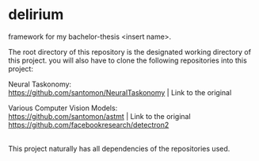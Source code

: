 # delirium
framework for my bachelor-thesis \<insert name\>.

The root directory of this repository is the designated working directory of this project.
you will also have to clone the following repositories into this project:

Neural Taskonomy: <br>
https://github.com/santomon/NeuralTaskonomy | Link to the original

Various Computer Vision Models: <br>
https://github.com/santomon/astmt | Link to the original <br>
https://github.com/facebookresearch/detectron2 <br>






<br>
This project naturally has all dependencies of the repositories used.